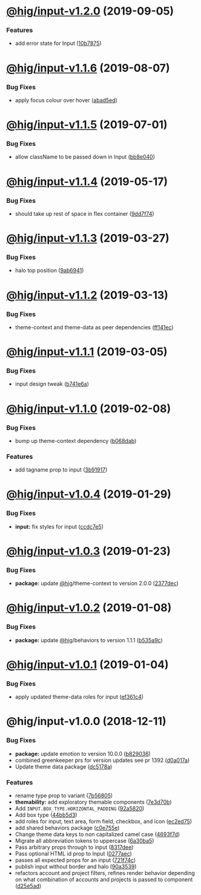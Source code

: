 # [@hig/input-v1.2.0](https://github.com/Autodesk/hig/compare/@hig/input@1.1.6...@hig/input@1.2.0) (2019-09-05)


### Features

* add error state for Input ([10b7875](https://github.com/Autodesk/hig/commit/10b7875))

# [@hig/input-v1.1.6](https://github.com/Autodesk/hig/compare/@hig/input@1.1.5...@hig/input@1.1.6) (2019-08-07)


### Bug Fixes

* apply focus colour over hover ([abad5ed](https://github.com/Autodesk/hig/commit/abad5ed))

# [@hig/input-v1.1.5](https://github.com/Autodesk/hig/compare/@hig/input@1.1.4...@hig/input@1.1.5) (2019-07-01)


### Bug Fixes

* allow className to be passed down in Input ([bb8e040](https://github.com/Autodesk/hig/commit/bb8e040))

# [@hig/input-v1.1.4](https://github.com/Autodesk/hig/compare/@hig/input@1.1.3...@hig/input@1.1.4) (2019-05-17)


### Bug Fixes

* should take up rest of space in flex container ([9dd7f74](https://github.com/Autodesk/hig/commit/9dd7f74))

# [@hig/input-v1.1.3](https://github.com/Autodesk/hig/compare/@hig/input@1.1.2...@hig/input@1.1.3) (2019-03-27)


### Bug Fixes

* halo top position ([9ab6941](https://github.com/Autodesk/hig/commit/9ab6941))

# [@hig/input-v1.1.2](https://github.com/Autodesk/hig/compare/@hig/input@1.1.1...@hig/input@1.1.2) (2019-03-13)


### Bug Fixes

* theme-context and theme-data as peer dependencies ([ff141ec](https://github.com/Autodesk/hig/commit/ff141ec))

# [@hig/input-v1.1.1](https://github.com/Autodesk/hig/compare/@hig/input@1.1.0...@hig/input@1.1.1) (2019-03-05)


### Bug Fixes

* input design tweak ([b741e6a](https://github.com/Autodesk/hig/commit/b741e6a))

# [@hig/input-v1.1.0](https://github.com/Autodesk/hig/compare/@hig/input@1.0.4...@hig/input@1.1.0) (2019-02-08)


### Bug Fixes

* bump up theme-context dependency ([b068dab](https://github.com/Autodesk/hig/commit/b068dab))


### Features

* add tagname prop to input ([3b91917](https://github.com/Autodesk/hig/commit/3b91917))

# [@hig/input-v1.0.4](https://github.com/Autodesk/hig/compare/@hig/input@1.0.3...@hig/input@1.0.4) (2019-01-29)


### Bug Fixes

* **input:** fix styles for input ([ccdc7e5](https://github.com/Autodesk/hig/commit/ccdc7e5))

# [@hig/input-v1.0.3](https://github.com/Autodesk/hig/compare/@hig/input@1.0.2...@hig/input@1.0.3) (2019-01-23)


### Bug Fixes

* **package:** update [@hig](https://github.com/hig)/theme-context to version 2.0.0 ([2377dec](https://github.com/Autodesk/hig/commit/2377dec))

# [@hig/input-v1.0.2](https://github.com/Autodesk/hig/compare/@hig/input@1.0.1...@hig/input@1.0.2) (2019-01-08)


### Bug Fixes

* **package:** update [@hig](https://github.com/hig)/behaviors to version 1.1.1 ([b535a9c](https://github.com/Autodesk/hig/commit/b535a9c))

# [@hig/input-v1.0.1](https://github.com/Autodesk/hig/compare/@hig/input@1.0.0...@hig/input@1.0.1) (2019-01-04)


### Bug Fixes

* apply updated theme-data roles for input ([ef361c4](https://github.com/Autodesk/hig/commit/ef361c4))

# @hig/input-v1.0.0 (2018-12-11)


### Bug Fixes

* **package:** update emotion to version 10.0.0 ([b829036](https://github.com/Autodesk/hig/commit/b829036))
* combined greenkeeper prs for version updates see pr 1392 ([d0a017a](https://github.com/Autodesk/hig/commit/d0a017a))
* Update theme data package ([dc5178a](https://github.com/Autodesk/hig/commit/dc5178a))


### Features

* rename type prop to variant ([7b56805](https://github.com/Autodesk/hig/commit/7b56805))
* **themability:** add exploratory themable components ([7e3d70b](https://github.com/Autodesk/hig/commit/7e3d70b))
* Add `INPUT.BOX_TYPE.HORIZONTAL_PADDING` ([92a5820](https://github.com/Autodesk/hig/commit/92a5820))
* Add box type ([44bb5d3](https://github.com/Autodesk/hig/commit/44bb5d3))
* add roles for input, text area, form field, checkbox, and icon ([ec2ed75](https://github.com/Autodesk/hig/commit/ec2ed75))
* add shared behaviors package ([c0e755e](https://github.com/Autodesk/hig/commit/c0e755e))
* Change theme data keys to non capitalized camel case ([4693f7d](https://github.com/Autodesk/hig/commit/4693f7d))
* Migrate all abbreviation tokens to uppercase ([6a30ba5](https://github.com/Autodesk/hig/commit/6a30ba5))
* Pass arbitrary props through to input ([8317dee](https://github.com/Autodesk/hig/commit/8317dee))
* Pass optional HTML id prop to Input ([0277aec](https://github.com/Autodesk/hig/commit/0277aec))
* passes all expected props for an input ([721f74c](https://github.com/Autodesk/hig/commit/721f74c))
* publish input without border and halo ([90a3539](https://github.com/Autodesk/hig/commit/90a3539))
* refactors account and project filters, refines render behavior depending on what combination of accounts and projects is passed to component ([d25e5ad](https://github.com/Autodesk/hig/commit/d25e5ad))

